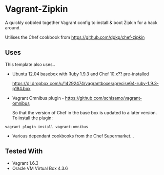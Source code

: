 # Vagrant-Zipkin

A quickly cobbled together Vagrant config to install & boot Zipkin for a hack around.

Utilises the Chef cookbook from https://github.com/dpkp/chef-zipkin


## Uses
This template also uses..

* Ubuntu 12.04 basebox with Ruby 1.9.3 and Chef 10.x?? pre-installed

  https://dl.dropbox.com/u/14292474/vagrantboxes/precise64-ruby-1.9.3-p194.box

* Vagrant Omnibus plugin - https://github.com/schisamo/vagrant-omnibus

  So that the version of Chef in the base box is updated to a later version. To install the plugin:
 
```
vagrant plugin install vagrant-omnibus
```

* Various dependant cookbooks from the Chef Supermarket...
 


## Tested With
* Vagrant 1.6.3
* Oracle VM Virtual Box 4.3.6
